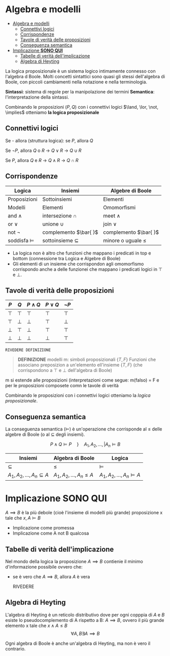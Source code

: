 # Algebra e modelli
- [Algebra e modelli](#algebra-e-modelli)
  - [Connettivi logici](#connettivi-logici)
  - [Corrispondenze](#corrispondenze)
  - [Tavole di verità delle proposizioni](#tavole-di-verità-delle-proposizioni)
  - [Conseguenza semantica](#conseguenza-semantica)
- [Implicazione **SONO QUI**](#implicazione-sono-qui)
  - [Tabelle di verità dell'implicazione](#tabelle-di-verità-dellimplicazione)
  - [Algebra di Heyting](#algebra-di-heyting)


La logica proposizionale è un sistema logico intimamente connesso con l'algebra d Boole. Molti concetti sintattici sono quasi gli stessi dell'algebra di Boole, con piccoli cambiamenti nella notazione e nella terminologia.

**Sintassi**: sistema di regole per la manipolazione dei termini
**Semantica**: l'interpretazione della sintassi.

Combinando le proposizioni ($P, Q$) con i connettivi logici $\land, \lor, \not, \implies$ otteniamo **la logica proposizionale** 

## Connettivi logici
Se - allora (struttura logica): se $P$, allora $Q$

Se $\lnot P$, allora $Q$ o $R$ -> $Q \lor R$ -> $Q \cup R$

Se $P$, allora $Q$ e $R$ -> $Q \land R$ -> $Q \cap R$ 

## Corrispondenze

| Logica             | Insiemi                  | Algebre di Boole       |
|--------------------|--------------------------|------------------------|
| Proposizioni       | Sottoinsiemi             | Elementi               |
| Modelli            | Elementi                 | Omomorfismi            |
| and $\land$        | intersezione $\cap$      | meet $\land$           |
| or $\lor$          | unione $\cup$            | join $\lor$            |
| not $\lnot$        | complemento  $\bar{ }$       | complemento $\bar{ }$     |
| soddisfa $\models$ | sottoinsieme $\subseteq$ | minore o uguale $\leq$ |

- La logica non è altro che funzioni che mappano i predicati in top e bottom (connessione tra Logica e Algebre di Boole)
- Gli elementi di un insieme che corrispondon agli omomorfismo corrispondo anche a  delle funzionei che mappano i predicati logici in $\top$ e $\bot$.

## Tavole di verità delle proposizioni
| $P$    | $Q$    | $P \land Q$ | $P \lor Q$ | $\lnot P$ |
|--------|--------|-------------|------------|-----------|
| $\top$ | $\top$ | $\top$      | $\top$     | $\top$    |
| $\top$ | $\bot$  | $\bot$      | $\top$     | $\bot$    |
| $\bot$ | $\top$ | $\bot$      | $\top$     | $\top$    |
| $\bot$ | $\bot$ | $\bot$      | $\bot$     | $\top$    |

    RIVEDERE DEFINIZIONE

> **DEFINIZIONE** modelli m: 
> simboli proposizionali $\{T, F\}$
> Funzioni che associano preposizion a un'elemento ell'insieme $\{T, F\}$ (che corrispondono a $\top$ e $\bot$ dell'algebra di Boole)


m si estende alle proposizioni (interpretazioni come segue:
m(falso) = F
e per le proposizioni composete  comn le tavole di verità

Combinando le proposizioni con i connettivi logici otteniamo la *logica proposizionale*.

## Conseguenza semantica
La conseguenza semantica ($\models$) è un'operazione che corrisponde al $\leq$ delle algebre di Boole (o al $\subseteq$ degli insiemi).

$$
P \land Q \models P \quad \} \quad A_{1}, A_{2}, \dots, |A_{n} \models B
$$

| Insiemi                                  | Algebra di Boole                    | Logica                                 |
|------------------------------------------|-------------------------------------|----------------------------------------|
| $\subseteq$                              | $\leq$                              | $\models$                              |
| $A_{1}, A_{2}, \dots, A_{n} \subseteq A$ | $A_{1}, A_{2}, \dots, A_{n} \leq A$ | $A_{1}, A_{2}, \dots, A_{n} \models A$ |

# Implicazione **SONO QUI**
$A \implies B$ è la più debole (cioè l'insieme di modelli più grande) proposizione x tale che $x, A \models B$

- Implicazione come promessa 
- Implicazione come A not B qualcosa

## Tabelle di verità dell'implicazione
Nel mondo della logica la proposizione $A \implies B$ contienie il minimo d'informazione possibile ovvero che:
- se è vero che $A \implies B$, allora $A$ è vera



    RIVEDERE

## Algebra di Heyting
L'algebra di Heyting è un reticolo distributivo dove per ogni copppia di $A$ e $B$ esiste lo pseudocomplemento di A rispetto a B: $A \implies B$, ovvero il più grande elemento x tale che $x \land A \leq B$
$$
\forall A, B \exists A \implies B
$$

Ogni algebra di Boole è anche un'algebra di Heyting, ma non è vero il contrario.